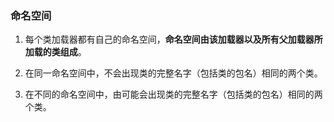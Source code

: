 ### 命名空间
1. 每个类加载器都有自己的命名空间，**命名空间由该加载器以及所有父加载器所加载的类组成**。

2. 在同一命名空间中，不会出现类的完整名字（包括类的包名）相同的两个类。

3. 在不同的命名空间中，由可能会出现类的完整名字（包括类的包名）相同的两个类。